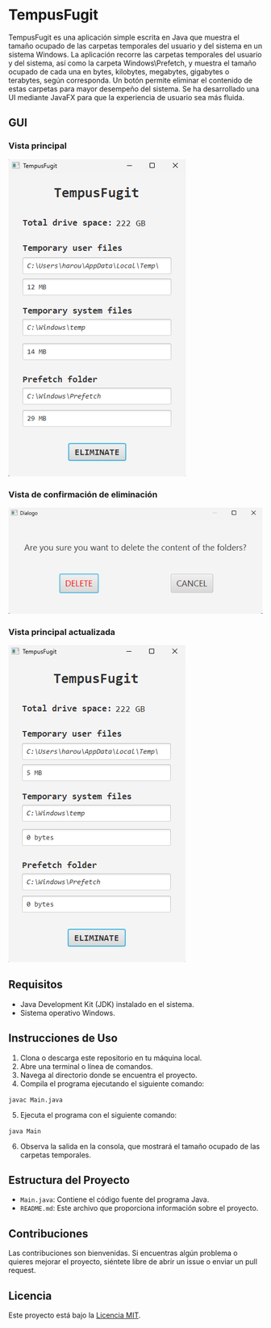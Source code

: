 # TempusFugit

TempusFugit es una aplicación simple escrita en Java que muestra el tamaño ocupado de las carpetas temporales del usuario y del sistema en un sistema Windows. La aplicación recorre las carpetas temporales del usuario y del sistema, así como la carpeta Windows\Prefetch, y muestra el tamaño ocupado de cada una en bytes, kilobytes, megabytes, gigabytes o terabytes, según corresponda. Un botón permite eliminar el contenido de estas carpetas para mayor desempeño del sistema.
Se ha desarrollado una UI mediante JavaFX para que la experiencia de usuario sea más fluida.

## GUI

### Vista principal  
![alt text](https://github.com/HarounDominique/TempusFugit/blob/master/images/TF1.png "First view")


### Vista de confirmación de eliminación  
![alt text](https://github.com/HarounDominique/TempusFugit/blob/master/images/TF2.png "Second view")


### Vista principal actualizada  
![alt text](https://github.com/HarounDominique/TempusFugit/blob/master/images/TF3.png "Updated first view")


## Requisitos

- Java Development Kit (JDK) instalado en el sistema.
- Sistema operativo Windows.

## Instrucciones de Uso

1. Clona o descarga este repositorio en tu máquina local.
2. Abre una terminal o línea de comandos.
3. Navega al directorio donde se encuentra el proyecto.
4. Compila el programa ejecutando el siguiente comando:

`javac Main.java`

5. Ejecuta el programa con el siguiente comando:

`java Main`

6. Observa la salida en la consola, que mostrará el tamaño ocupado de las carpetas temporales.

## Estructura del Proyecto

- `Main.java`: Contiene el código fuente del programa Java.
- `README.md`: Este archivo que proporciona información sobre el proyecto.

## Contribuciones

Las contribuciones son bienvenidas. Si encuentras algún problema o quieres mejorar el proyecto, siéntete libre de abrir un issue o enviar un pull request.

## Licencia

Este proyecto está bajo la [Licencia MIT](LICENSE).
